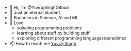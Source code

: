- 👋 Hi, I’m @YuvrajSinghGitbub
- 👀 Just an eternal student
- 🌱 Bachelors in Science, AI and ML
- 💞️ Love
  -  solveing programming problems
  -  learning about stuff by building stuff
  -  exploring different programming languages/paradimes 
- 📫 How to reach me [Yuvraj Singh](mailto:yuvisingh478@gmail.com)
<!---
YuvrajSinghGitbub/YuvrajSinghGitbub is a ✨ special ✨ repository because its `README.md` (this file) appears on your GitHub profile.
You can click the Preview link to take a look at your changes.
--->
